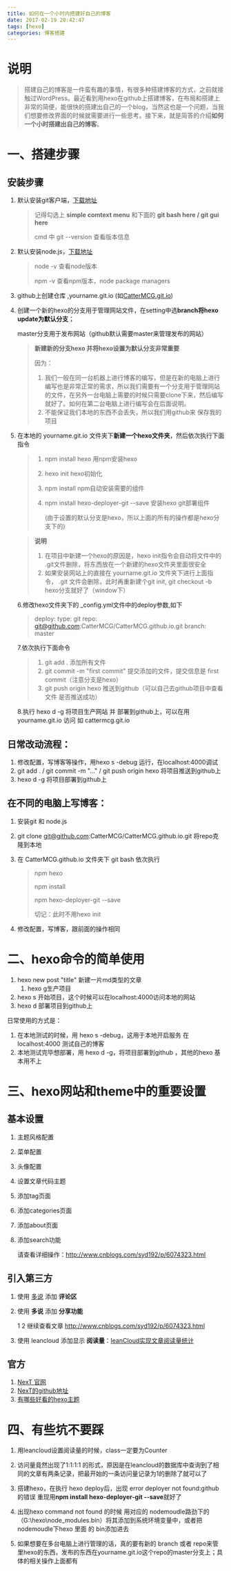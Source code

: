```yaml
---
title: 如何在一个小时内搭建好自己的博客
date: 2017-02-19 20:42:47
tags: [hexo]
categories: 博客搭建
---
```


# 说明

> 搭建自己的博客是一件蛮有趣的事情，有很多种搭建博客的方式，之前就接触过WordPress。最近看到用hexo在github上搭建博客，在布局和搭建上非常的简便，能很快的搭建出自己的一个blog，当然这也是一个问题，当我们想要修改界面的时候就需要进行一些思考。接下来，就是简答的介绍**如何一个小时搭建出自己的博客**。

<!-- more -->

# 一、搭建步骤

## 安装步骤

1. 默认安装git客户端，[下载地址](https://git-for-windows.github.io/)

   > 记得勾选上  **simple comtext menu** 和下面的 **git bash here / git gui here**
   >
   > cmd 中 git --version 查看版本信息

2. 默认安装node.js，[下载地址](https://nodejs.org/en/)

   > node -v 查看node版本
   >
   >  npm -v  查看npm版本，node package managers

3. github上创建仓库 ,yourname.git.io (如[CatterMCG.git.io](http://cattermcg.github.io/))

4. 创建一个新的hexo的分支用于管理网站文件，在setting中选**branch将hexo update为默认分支**；

   master分支用于发布网站（github默认需要master来管理发布的网站）

   > **新建新的分支hexo 并将hexo设置为默认分支非常重要**
   >
   > 因为：
   >
   > 1. 我们一般在同一台机器上进行博客的编写，但是在新的电脑上进行编写也是非常正常的需求，所以我们需要有一个分支用于管理网站的文件，在另外一台电脑上需要的时候只需要clone下来，然后编写就好了。如何在第二台电脑上进行编写会在后面说明。
   > 2. 不能保证我们本地的东西不会丢失，所以我们用github来 保存我的项目

5. 在本地的 yourname.git.io 文件夹下**新建一个hexo文件夹**，然后依次执行下面指令

   > 1. npm install hexo    用npm安装hexo
   >
   > 2. hexo init    hexo初始化
   >
   > 3. npm install    npm自动安装需要的组件
   >
   > 4. npm install hexo-deployer-git --save  安装hexo git部署组件
   >
   >    (由于设置的默认分支是hexo，所以上面的所有的操作都是hexo分支下的)

   > **说明**
   >
   > 1. 在项目中新建一个hexo的原因是，hexo init指令会自动将文件中的 .git文件删除，将东西放在一个新建的hexo文件夹里面很安全
   > 2. 如果安装网站上的直接在 yourname.git.io 文件夹下进行上面指令， .git 文件会删除，此时再重新建个git init, git checkout -b hexo分支就好了（window下）

   6.修改hexo文件夹下的 _config.yml文件中的deploy参数,如下

   > deploy:
   >   type: git
   >   repo: git@github.com:CatterMCG/CatterMCG.github.io.git
   >   branch: master

   7.依次执行下面命令

   > 1. git add .    添加所有文件
   > 2. git commit -m "first commit"   提交添加的文件，提交信息是 first commit（注意分支是hexo）
   > 3. git push origin hexo    推送到github（可以自己去github项目中查看文件 是否推送成功）

   8.执行 hexo d -g 将项目生产网站 并 部署到github上，可以在用yourname.git.io 访问 如 cattermcg.git.io

## 日常改动流程：

1. 修改配置，写博客等操作，用hexo s -debug 运行，在localhost:4000调试
2. git add . / git commit -m "..." / git push origin hexo  将项目推送到github上
3. hexo d -g 将项目部署到github上

## 在不同的电脑上写博客：

1. 安装git 和 node.js

2. git clone git@github.com:CatterMCG/CatterMCG.github.io.git  将repo克隆到本地

3. 在 CatterMCG.github.io 文件夹下 git bash 依次执行

   > npm hexo 
   >
   > npm install 
   >
   > npm hexo-deployer-git --save
   >
   > 切记：此时不用hexo init

4. 修改配置，写博客，跟前面的操作相同

# 二、hexo命令的简单使用

1. hexo new post "title"    新建一片md类型的文章
   1. hexo g生产项目
2. hexo s    开始项目，这个时候可以在localhost:4000访问本地的网站
3. hexo d    部署项目到github上

日常使用的方式是：

1. 在本地测试的时候，用 hexo s -debug，这用于本地开启服务 在localhost:4000 测试自己的博客
2. 本地测试完毕想部署，用 hexo d -g，将项目部署到github ，其他的hexo 基本用不上

# 三、hexo网站和theme中的重要设置

## 基本设置

1. 主题风格配置

2. 菜单配置

3. 头像配置

4. 设置文章代码主题

5. 添加tag页面

6. 添加categories页面

7. 添加about页面

8. 添加search功能

   请查看详细操作：http://www.cnblogs.com/syd192/p/6074323.html

## 引入第三方

1. 使用 [多说](http://duoshuo.com/) 添加 **评论区**

2. 使用 **多说** 添加 **分享功能**

   1 2 继续查看文章 http://www.cnblogs.com/syd192/p/6074323.html

3. 使用 leancloud 添加显示 **阅读量**：[leanCloud实现文章阅读量统计](http://www.joryhe.com/2016-05-29-how_to_create_leancloud_read_Counter.html)

## 官方

1. [NexT 官网](http://theme-next.iissnan.com/)
2. [NexT的github地址](https://github.com/iissnan/hexo-theme-next)
3. [有哪些好看的hexo主题](https://www.zhihu.com/question/24422335)

# 四、有些坑不要踩

1. 用leancloud设置阅读量的时候，class一定要为Counter

2. 访问量竟然出现了1:1:1:1 的形式，原因是在leancloud的数据库中查询到了相同的文章有两条记录，把最开始的一条访问量记录为1的删除了就可以了

3. 搭建hexo，在执行 hexo deploy后，出现 error deployer not found:github 的错误 重现用**npm install hexo-deployer-git --save**就好了

4. 出现hexo command not found 的时候 用对应的 nodemoudle路劲下的 （G:\hexo\node_modules.bin）将其添加到系统环境变量中，或者把 nodemoudle下hexo 里面 的 bin添加进去

5. 如果想要在多台电脑上进行管理的话，真的要有新的 branch 或者 repo来管里hexo的东西，发布的东西在yourname.git.io这个repo的master分支上；具体的相关操作上面都有

   ​

